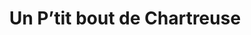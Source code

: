 ---
title: "Un P’tit bout de Chartreuse"
url: /coublevie/un-ptit-bout-de-chartreuse/
shop: Lebensmittel
---